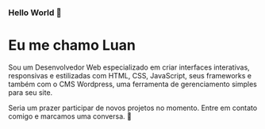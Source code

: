 ### Hello World 👋

<h1>Eu me chamo Luan</h1>
<p>Sou um Desenvolvedor Web especializado em criar
interfaces interativas, responsivas e estilizadas com HTML, CSS, JavaScript, seus frameworks 
e também com o CMS Wordpress, uma ferramenta de gerenciamento simples para seu site.</p>

<p>Seria um prazer participar de novos projetos no momento. Entre em contato comigo e marcamos uma conversa. 👋</p>
